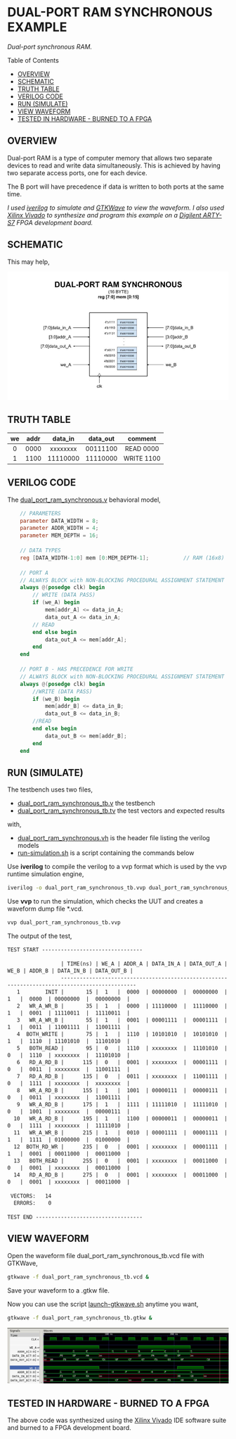 # DUAL-PORT RAM SYNCHRONOUS EXAMPLE

_Dual-port synchronous RAM._

Table of Contents

* [OVERVIEW](https://github.com/JeffDeCola/my-verilog-examples/tree/master/sequential-logic/memory/dual_port_ram_synchronous#overview)
* [SCHEMATIC](https://github.com/JeffDeCola/my-verilog-examples/tree/master/sequential-logic/memory/dual_port_ram_synchronous#schematic)
* [TRUTH TABLE](https://github.com/JeffDeCola/my-verilog-examples/tree/master/sequential-logic/memory/dual_port_ram_synchronous#truth-table)
* [VERILOG CODE](https://github.com/JeffDeCola/my-verilog-examples/tree/master/sequential-logic/memory/dual_port_ram_synchronous#verilog-code)
* [RUN (SIMULATE)](https://github.com/JeffDeCola/my-verilog-examples/tree/master/sequential-logic/memory/dual_port_ram_synchronous#run-simulate)
* [VIEW WAVEFORM](https://github.com/JeffDeCola/my-verilog-examples/tree/master/sequential-logic/memory/dual_port_ram_synchronous#view-waveform)
* [TESTED IN HARDWARE - BURNED TO A FPGA](https://github.com/JeffDeCola/my-verilog-examples/tree/master/sequential-logic/memory/dual_port_ram_synchronous#tested-in-hardware---burned-to-a-fpga)

## OVERVIEW

Dual-port RAM is a type of computer memory that allows
two separate devices to read and write data simultaneously.
This is achieved by having two separate access ports, one for each device.

The B port will have precedence if data is written to both ports at the same time.

_I used
[iverilog](https://github.com/JeffDeCola/my-cheat-sheets/tree/master/hardware/tools/simulation/iverilog-cheat-sheet)
to simulate and
[GTKWave](https://github.com/JeffDeCola/my-cheat-sheets/tree/master/hardware/tools/simulation/gtkwave-cheat-sheet)
to view the waveform. I also used
[Xilinx Vivado](https://github.com/JeffDeCola/my-cheat-sheets/tree/master/hardware/tools/synthesis/xilinx-vivado-cheat-sheet)
to synthesize and program this example on a
[Digilent ARTY-S7](https://github.com/JeffDeCola/my-cheat-sheets/tree/master/hardware/development/fpga-development-boards/digilent-arty-s7-cheat-sheet)
FPGA development board._

## SCHEMATIC

This may help,

![IMAGE - dual_port_ram_synchronous.jpg - IMAGE](../../../docs/pics/sequential-logic/dual_port_ram_synchronous.jpg)

## TRUTH TABLE

| we    | addr | data_in  | data_out | comment     |
|:-----:|:----:|:--------:|:--------:|:-----------:|
| 0     | 0000 | xxxxxxxx | 00111100 | READ 0000   |
| 1     | 1100 | 11110000 | 11110000 | WRITE 1100  |

## VERILOG CODE

The
[dual_port_ram_synchronous.v](https://github.com/JeffDeCola/my-verilog-examples/blob/master/sequential-logic/memory/dual_port_ram_synchronous/dual_port_ram_synchronous.v)
behavioral model,

```verilog
    // PARAMETERS
    parameter DATA_WIDTH = 8;
    parameter ADDR_WIDTH = 4;
    parameter MEM_DEPTH = 16;

    // DATA TYPES
    reg [DATA_WIDTH-1:0] mem [0:MEM_DEPTH-1];           // RAM (16x8)

    // PORT A
    // ALWAYS BLOCK with NON-BLOCKING PROCEDURAL ASSIGNMENT STATEMENT
    always @(posedge clk) begin
        // WRITE (DATA PASS)
        if (we_A) begin
            mem[addr_A] <= data_in_A;
            data_out_A <= data_in_A;
        // READ    
        end else begin
            data_out_A <= mem[addr_A];
        end
    end

    // PORT B - HAS PRECEDENCE FOR WRITE
    // ALWAYS BLOCK with NON-BLOCKING PROCEDURAL ASSIGNMENT STATEMENT
    always @(posedge clk) begin
        //WRITE (DATA PASS)
        if (we_B) begin
            mem[addr_B] <= data_in_B;
            data_out_B <= data_in_B;
        //READ
        end else begin
            data_out_B <= mem[addr_B];
        end
    end
```

## RUN (SIMULATE)

The testbench uses two files,

* [dual_port_ram_synchronous_tb.v](https://github.com/JeffDeCola/my-verilog-examples/blob/master/sequential-logic/memory/dual_port_ram_synchronous/dual_port_ram_synchronous_tb.v)
  the testbench
* [dual_port_ram_synchronous_tb.tv](https://github.com/JeffDeCola/my-verilog-examples/blob/master/sequential-logic/memory/dual_port_ram_synchronous/dual_port_ram_synchronous_tb.tv)
  the test vectors and expected results

with,

* [dual_port_ram_synchronous.vh](https://github.com/JeffDeCola/my-verilog-examples/blob/master/sequential-logic/memory/dual_port_ram_synchronous/dual_port_ram_synchronous.vh)
  is the header file listing the verilog models
* [run-simulation.sh](https://github.com/JeffDeCola/my-verilog-examples/blob/master/sequential-logic/memory/dual_port_ram_synchronous/run-simulation.sh)
  is a script containing the commands below

Use **iverilog** to compile the verilog to a vvp format
which is used by the vvp runtime simulation engine,

```bash
iverilog -o dual_port_ram_synchronous_tb.vvp dual_port_ram_synchronous_tb.v dual_port_ram_synchronous.vh
```

Use **vvp** to run the simulation, which checks the UUT
and creates a waveform dump file *.vcd.

```bash
vvp dual_port_ram_synchronous_tb.vvp
```

The output of the test,

```text
TEST START --------------------------------

                 | TIME(ns) | WE_A | ADDR_A | DATA_IN_A | DATA_OUT_A | WE_B | ADDR_B | DATA_IN_B | DATA_OUT_B |
                 ----------------------------------------------------------------------------------------------
   1        INIT |       15 |  1   |  0000  | 00000000  |  00000000  |  1   |  0000  | 00000000  |  00000000  |
   2   WR_A_WR_B |       35 |  1   |  0000  | 11110000  |  11110000  |  1   |  0001  | 11110011  |  11110011  |
   3   WR_A_WR_B |       55 |  1   |  0001  | 00001111  |  00001111  |  1   |  0011  | 11001111  |  11001111  |
   4  BOTH_WRITE |       75 |  1   |  1110  | 10101010  |  10101010  |  1   |  1110  | 11101010  |  11101010  |
   5   BOTH_READ |       95 |  0   |  1110  | xxxxxxxx  |  11101010  |  0   |  1110  | xxxxxxxx  |  11101010  |
   6   RD_A_RD_B |      115 |  0   |  0001  | xxxxxxxx  |  00001111  |  0   |  0011  | xxxxxxxx  |  11001111  |
   7   RD_A_RD_B |      135 |  0   |  0011  | xxxxxxxx  |  11001111  |  0   |  1111  | xxxxxxxx  |  xxxxxxxx  |
   8   WR_A_RD_B |      155 |  1   |  1001  | 00000111  |  00000111  |  0   |  0011  | xxxxxxxx  |  11001111  |
   9   WR_A_RD_B |      175 |  1   |  1111  | 11111010  |  11111010  |  0   |  1001  | xxxxxxxx  |  00000111  |
  10   WR_A_RD_B |      195 |  1   |  1100  | 00000011  |  00000011  |  0   |  1111  | xxxxxxxx  |  11111010  |
  11   WR_A_WR_B |      215 |  1   |  0010  | 00001111  |  00001111  |  1   |  1111  | 01000000  |  01000000  |
  12  BOTH_RD_WR |      235 |  0   |  0001  | xxxxxxxx  |  00001111  |  1   |  0001  | 00011000  |  00011000  |
  13   BOTH_READ |      255 |  0   |  0001  | xxxxxxxx  |  00011000  |  0   |  0001  | xxxxxxxx  |  00011000  |
  14   RD_A_RD_B |      275 |  0   |  0001  | xxxxxxxx  |  00011000  |  0   |  0001  | xxxxxxxx  |  00011000  |

 VECTORS:   14
  ERRORS:    0

TEST END ----------------------------------
```

## VIEW WAVEFORM

Open the waveform file dual_port_ram_synchronous_tb.vcd file with GTKWave,

```bash
gtkwave -f dual_port_ram_synchronous_tb.vcd &
```

Save your waveform to a .gtkw file.

Now you can use the script
[launch-gtkwave.sh](https://github.com/JeffDeCola/my-verilog-examples/blob/master/launch-GTKWave-script/launch-gtkwave.sh)
anytime you want,

```bash
gtkwave -f dual_port_ram_synchronous_tb.gtkw &
```

![dual_port_ram_synchronous-waveform.jpg](../../../docs/pics/sequential-logic/dual_port_ram_synchronous-waveform.jpg)

## TESTED IN HARDWARE - BURNED TO A FPGA

The above code was synthesized using the
[Xilinx Vivado](https://github.com/JeffDeCola/my-cheat-sheets/tree/master/hardware/tools/synthesis/xilinx-vivado-cheat-sheet)
IDE software suite and burned to a FPGA development board.
